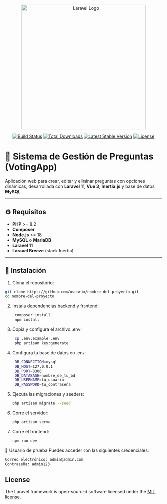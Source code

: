 <p align="center"><a href="https://laravel.com" target="_blank"><img src="https://raw.githubusercontent.com/laravel/art/master/logo-lockup/5%20SVG/2%20CMYK/1%20Full%20Color/laravel-logolockup-cmyk-red.svg" width="400" alt="Laravel Logo"></a></p>

<p align="center">
<a href="https://github.com/laravel/framework/actions"><img src="https://github.com/laravel/framework/workflows/tests/badge.svg" alt="Build Status"></a>
<a href="https://packagist.org/packages/laravel/framework"><img src="https://img.shields.io/packagist/dt/laravel/framework" alt="Total Downloads"></a>
<a href="https://packagist.org/packages/laravel/framework"><img src="https://img.shields.io/packagist/v/laravel/framework" alt="Latest Stable Version"></a>
<a href="https://packagist.org/packages/laravel/framework"><img src="https://img.shields.io/packagist/l/laravel/framework" alt="License"></a>
</p>

# 🧠 Sistema de Gestión de Preguntas (VotingApp)

Aplicación web para crear, editar y eliminar preguntas con opciones dinámicas, desarrollada con **Laravel 11**, **Vue 3**, **Inertia.js** y base de datos **MySQL**.

---

## ⚙️ Requisitos

- **PHP** >= 8.2
- **Composer**
- **Node.js** >= 18
- **MySQL** o **MariaDB**
- **Laravel 11**
- **Laravel Breeze** (stack Inertia)

---

## 🚀 Instalación

1. Clona el repositorio:

```bash
git clone https://github.com/usuario/nombre-del-proyecto.git
cd nombre-del-proyecto
```

2. Instala dependencias backend y frontend:
   ```bash
    composer install
    npm install
    ```
   
3. Copia y configura el archivo .env:
   ```bash
    cp .env.example .env
    php artisan key:generate
   ```

4. Configura tu base de datos en .env:
   ```bash
    DB_CONNECTION=mysql
    DB_HOST=127.0.0.1
    DB_PORT=3306
    DB_DATABASE=nombre_de_tu_bd
    DB_USERNAME=tu_usuario
    DB_PASSWORD=tu_contraseña
   ```

5. Ejecuta las migraciones y seeders:
    ```bash
    php artisan migrate --seed
   ```

6. Corre el servidor:
   ```bash
   php artisan serve
   ```

7. Corre el frontend:
   ```bash
   npm run dev
   ```

👤 Usuario de prueba
Puedes acceder con las siguientes credenciales:
```bash
Correo electrónico: admin@admin.com
Contraseña: admin123
```


## License

The Laravel framework is open-sourced software licensed under the [MIT license](https://opensource.org/licenses/MIT).
